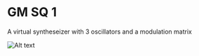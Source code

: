 # GM SQ 1
A virtual syntheseizer with 3 oscillators and a modulation matrix


![Alt text](https://github.com/ularson/GMEQ1/blob/main/Resources/GM%20SQ%201.png?raw=true)
